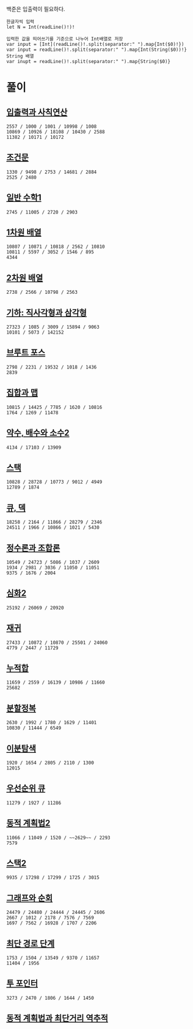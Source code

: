 백준은 입출력이 필요하다.   
```
한글자씩 입력
let N = Int(readLine()!)!

입력한 값을 띄어쓰기를 기준으로 나누어 Int배열로 저장
var input = [Int](readLine()!.split(separator:" ").map{Int($0)!})
var input = readLine()!.split(separator:" ").map{Int(String($0))!}
String 배열
var inupt = readLine()!.split(separator:" ").map{String($0)}
```

# 풀이
## [입출력과 사칙연산](https://github.com/ww5702/Swift_Coding_Test/blob/main/BAEKJOON/%EC%9E%85%EC%B6%9C%EB%A0%A5%EA%B3%BC%20%EC%82%AC%EC%B9%99%EC%97%B0%EC%82%B0/README.md)   
```
2557 / 1000 / 1001 / 10998 / 1008
10869 / 10926 / 18108 / 10430 / 2588
11382 / 10171 / 10172
```
## [조건문](https://github.com/ww5702/Swift_Coding_Test/blob/main/BAEKJOON/%EC%A1%B0%EA%B1%B4%EB%AC%B8/README.md)   
```
1330 / 9498 / 2753 / 14681 / 2884
2525 / 2480
```
## [일반 수학1](https://github.com/ww5702/Swift_Coding_Test/tree/main/BAEKJOON/%EC%9D%BC%EB%B0%98%20%EC%88%98%ED%95%991)   
```
2745 / 11005 / 2720 / 2903
```
## [1차원 배열](https://github.com/ww5702/Swift_Coding_Test/blob/main/BAEKJOON/1%EC%B0%A8%EC%9B%90%20%EB%B0%B0%EC%97%B4/README.md)   
```
10807 / 10871 / 10818 / 2562 / 10810
10811 / 5597 / 3052 / 1546 / 895
4344
```
## [2차원 배열](https://github.com/ww5702/Swift_Coding_Test/tree/main/BAEKJOON/2%EC%B0%A8%EC%9B%90%20%EB%B0%B0%EC%97%B4)
```
2738 / 2566 / 10798 / 2563
```
## [기하: 직사각형과 삼각형](https://github.com/ww5702/Swift_Coding_Test/tree/main/BAEKJOON/%EA%B8%B0%ED%95%98:%20%EC%A7%81%EC%82%AC%EA%B0%81%ED%98%95%EA%B3%BC%20%EC%82%BC%EA%B0%81%ED%98%95)   
```
27323 / 1085 / 3009 / 15894 / 9063
10101 / 5073 / 142152
```
## [브루트 포스](https://github.com/ww5702/Swift_Coding_Test/blob/main/BAEKJOON/%EB%B8%8C%EB%A3%A8%ED%8A%B8%20%ED%8F%AC%EC%8A%A4/README.md)   
```
2798 / 2231 / 19532 / 1018 / 1436
2839
```
## [집합과 맵](https://github.com/ww5702/Swift_Coding_Test/tree/main/BAEKJOON/%EC%A7%91%ED%95%A9%EA%B3%BC%20%EB%A7%B5)
```
10815 / 14425 / 7785 / 1620 / 10816
1764 / 1269 / 11478
```
## [약수, 배수와 소수2](https://github.com/ww5702/Swift_Coding_Test/tree/main/BAEKJOON/%EC%95%BD%EC%88%98%2C%20%EB%B0%B0%EC%88%98%EC%99%80%20%EC%86%8C%EC%88%982)
```
4134 / 17103 / 13909
```
## [스택](https://github.com/ww5702/Swift_Coding_Test/blob/main/BAEKJOON/%EC%8A%A4%ED%83%9D/README.md)   
```
10828 / 28728 / 10773 / 9012 / 4949
12789 / 1874
```
## [큐, 덱](https://github.com/ww5702/Swift_Coding_Test/blob/main/BAEKJOON/%ED%81%90,%20%EB%8D%B1/README.md)   
```
18258 / 2164 / 11866 / 28279 / 2346
24511 / 1966 / 10866 / 1021 / 5430
```
## [정수론과 조합론](https://github.com/ww5702/Swift_Coding_Test/blob/main/BAEKJOON/%EC%A0%95%EC%88%98%EB%A1%A0%20%EB%B0%8F%20%EC%A1%B0%ED%95%A9%EB%A1%A0/README.md)   
```
10549 / 24723 / 5086 / 1037 / 2609
1934 / 2981 / 3036 / 11050 / 11051
9375 / 1676 / 2004
```
## [심화2](https://github.com/ww5702/Swift_Coding_Test/tree/main/BAEKJOON/%EC%8B%AC%ED%99%942)   
```
25192 / 26069 / 20920
```
## [재귀](https://github.com/ww5702/Swift_Coding_Test/blob/main/BAEKJOON/%EC%9E%AC%EA%B7%80/README.md)   
```
27433 / 10872 / 10870 / 25501 / 24060
4779 / 2447 / 11729
```
## [누적합](https://github.com/ww5702/Swift_Coding_Test/blob/main/BAEKJOON/%EB%88%84%EC%A0%81%20%ED%95%A9/README.md)
```
11659 / 2559 / 16139 / 10986 / 11660
25682
```
## [분할정복](https://github.com/ww5702/Swift_Coding_Test/tree/main/BAEKJOON/%EB%B6%84%ED%95%A0%EC%A0%95%EB%B3%B5)   
```
2630 / 1992 / 1780 / 1629 / 11401
10830 / 11444 / 6549   
```
## [이분탐색](https://github.com/ww5702/Swift_Coding_Test/tree/main/BAEKJOON/%EC%9D%B4%EB%B6%84%20%ED%83%90%EC%83%89)
```
1920 / 1654 / 2805 / 2110 / 1300
12015
```
## [우선순위 큐](https://github.com/ww5702/Swift_Coding_Test/tree/main/BAEKJOON/%EC%9A%B0%EC%84%A0%EC%88%9C%EC%9C%84%20%ED%81%90)   
```
11279 / 1927 / 11286  
```
## [동적 계획법2](https://github.com/ww5702/Swift_Coding_Test/blob/main/BAEKJOON/%EB%8F%99%EC%A0%81%20%EA%B3%84%ED%9A%8D%EB%B2%952/README.md)   
```
11066 / 11049 / 1520 / ~~2629~~ / 2293
7579
```
## [스택2](https://github.com/ww5702/Swift_Coding_Test/tree/main/BAEKJOON/%EC%8A%A4%ED%83%9D2)   
```
9935 / 17298 / 17299 / 1725 / 3015 
```
## [그래프와 순회](https://github.com/ww5702/Swift_Coding_Test/tree/main/BAEKJOON/%EA%B7%B8%EB%9E%98%ED%94%84%EC%99%80%20%EC%88%9C%ED%9A%8C)   
```
24479 / 24480 / 24444 / 24445 / 2606
2667 / 1012 / 2178 / 7576 / 7569
1697 / 7562 / 16928 / 1707 / 2206
```
## [최단 경로 단계](https://github.com/ww5702/Swift_Coding_Test/tree/main/BAEKJOON/%EC%B5%9C%EB%8B%A8%20%EA%B2%BD%EB%A1%9C%20%EB%8B%A8%EA%B3%84)   
```
1753 / 1504 / 13549 / 9370 / 11657
11404 / 1956
```
## [투 포인터](https://github.com/ww5702/Swift_Coding_Test/tree/main/BAEKJOON/%ED%88%AC%20%ED%8F%AC%EC%9D%B8%ED%84%B0)   
```
3273 / 2470 / 1806 / 1644 / 1450
```
## [동적 계획법과 최단거리 역추적](https://github.com/ww5702/Swift_Coding_Test/tree/main/BAEKJOON/%EB%8F%99%EC%A0%81%20%EA%B3%84%ED%9A%8D%EB%B2%95%EA%B3%BC%20%EC%B5%9C%EB%8B%A8%EA%B1%B0%EB%A6%AC%20%EC%97%AD%EC%B6%94%EC%A0%81)
```

```

